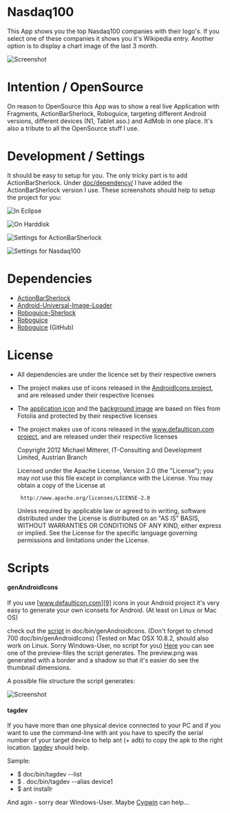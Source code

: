 Nasdaq100
=========
This App shows you the top Nasdaq100 companies with their logo's. If you select one of these companies it
shows you it's Wikipedia entry. Another option is to display a chart image of the last 3 month.

![Screenshot](https://github.com/MikeMitterer/Nasdaq100/raw/master/doc/screenshots/images/screenshots-collage.png)

Intention / OpenSource
======================
On reason to OpenSource this App was to show a real live Application with Fragments, ActionBarSherlock,
Roboguice, targeting different Android versions, different devices (N1, Tablet aso.) and AdMob in one place. 
It's also a tribute to all the OpenSource stuff I use.

Development / Settings
============
It should be easy to setup for you. The only tricky part is to add ActionBarSherlock.
Under [doc/dependency/][13] I have added the ActionBarSherlock version I use.
These screenshots should help to setup the project for you:

![In Eclipse](https://github.com/MikeMitterer/Nasdaq100/raw/master/doc/screenshots/images/eclipse.png)

![On Harddisk](https://github.com/MikeMitterer/Nasdaq100/raw/master/doc/screenshots/images/onhd.png)

![Settings for ActionBarSherlock](https://github.com/MikeMitterer/Nasdaq100/raw/master/doc/screenshots/images/settings-actionbarsherlock.png)

![Settings for Nasdaq100](https://github.com/MikeMitterer/Nasdaq100/raw/master/doc/screenshots/images/settings-nasdaq100.png)

Dependencies
============
- [ActionBarSherlock][1]
- [Android-Universal-Image-Loader][2] 
- [Roboguice-Sherlock][3]
- [Roboguice][4]
- [Roboguice][5] (GitHub)

License
========
- All dependencies are under the licence set by their respective owners
- The project makes use of icons released in the [AndroidIcons project][6], and are released under their respective licenses
- The [application icon][7] and the [background image][8] are based on files from Fotolia and protected by their respective licenses
- The project makes use of icons released in the [www.defaulticon.com project][9], and are released under their respective licenses

    Copyright 2012 Michael Mitterer, IT-Consulting and Development Limited,
    Austrian Branch

    Licensed under the Apache License, Version 2.0 (the "License");
    you may not use this file except in compliance with the License.
    You may obtain a copy of the License at

       http://www.apache.org/licenses/LICENSE-2.0

    Unless required by applicable law or agreed to in writing, software
    distributed under the License is distributed on an "AS IS" BASIS,
    WITHOUT WARRANTIES OR CONDITIONS OF ANY KIND, either express or implied.
    See the License for the specific language governing permissions and
    limitations under the License.

Scripts
========
#### genAndroidIcons
If you use [www.defaulticon.com][9] icons in your Android project it's very easy to generate your own iconsets for Android.
(At least on Linux or Mac OS)
	
check out the [script][11] in doc/bin/genAndroidIcons. (Don't forget to chmod 700 doc/bin/genAndroidIcons)
(Tested on Mac OSX 10.8.2, should also work on Linux. Sorry Windows-User, no script for you)
[Here][12] you can see one of the preview-files the script generates.
The preview.png was generated with a border and a shadow so that it's easier do see the thumbnail dimensions.
	
A possible file structure the script generates:

![Screenshot](https://github.com/MikeMitterer/Nasdaq100/raw/master/doc/defaulticon/my-structure.png)

#### tagdev
If you have more than one physical device connected to your PC and if you want
to use the command-line with ant you have to specify the serial number of your target device to help ant (+ adb)
to copy the apk to the right location.
[tagdev][14] should help.

Sample:
- $ doc/bin/tagdev --list
- $ . doc/bin/tagdev --alias device1
- $ ant installr

And agin - sorry dear Windows-User. Maybe [Cygwin][15] can help...

[1]: https://github.com/JakeWharton/ActionBarSherlock
[2]: https://github.com/nostra13/Android-Universal-Image-Loader
[3]: https://github.com/rtyley/roboguice-sherlock
[4]: http://code.google.com/p/roboguice/
[5]: https://github.com/emmby/roboguice
[6]: http://www.androidicons.com/
[7]: http://de.fotolia.com/id/38423697
[8]: http://de.fotolia.com/id/40304666
[9]: http://www.defaulticon.com/
[10]: http://developer.android.com/guide/practices/ui_guidelines/icon_design_menu.html
[11]: https://github.com/MikeMitterer/Nasdaq100/tree/master/doc/bin/genAndroidIcons
[12]: https://github.com/MikeMitterer/Nasdaq100/raw/master/doc/defaulticon/preview.png
[13]: https://github.com/MikeMitterer/Nasdaq100/raw/master/doc/dependency
[14]: https://github.com/MikeMitterer/Nasdaq100/tree/master/doc/bin/tagdev
[15]: http://www.cygwin.com/
